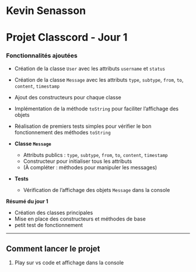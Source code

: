 # Kevin Senasson

# Projet Classcord - Jour 1

### Fonctionnalités ajoutées
- Création de la classe `User` avec les attributs `username` et `status`
- Création de la classe `Message` avec les attributs `type`, `subtype`, `from`, `to`, `content`, `timestamp`
- Ajout des constructeurs pour chaque classe
- Implémentation de la méthode `toString` pour faciliter l’affichage des objets
- Réalisation de premiers tests simples pour vérifier le bon fonctionnement des méthodes `toString`

- **Classe `Message`**

  - Attributs publics : `type`, `subtype`, `from`, `to`, `content`, `timestamp`
  - Constructeur pour initialiser tous les attributs
  - (À compléter : méthodes pour manipuler les messages)

- **Tests**
  
  - Vérification de l’affichage des objets `Message` dans la console

**Résumé du jour 1**

- Création des classes principales
- Mise en place des constructeurs et méthodes de base
- petit test de fonctionnement 

---

## Comment lancer le projet

1. Play sur vs code et affichage dans la console 

